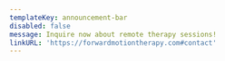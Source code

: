 ```yaml
---
templateKey: announcement-bar
disabled: false
message: Inquire now about remote therapy sessions!
linkURL: 'https://forwardmotiontherapy.com#contact'
---
```


